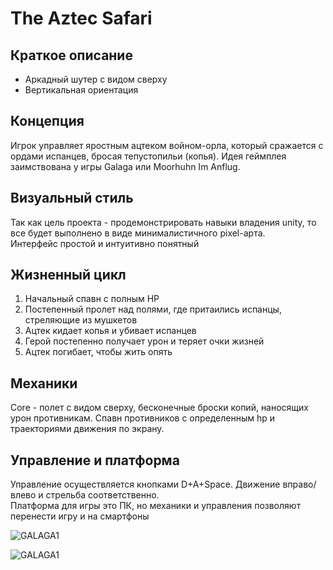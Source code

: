 # The Aztec Safari
## Краткое описание
- Аркадный шутер с видом сверху
- Вертикальная ориентация

## Концепция
Игрок управляет яростным ацтеком войном-орла, который сражается с ордами испанцев, бросая тепустопильи (копья). Идея геймплея заимствована у игры Galaga или Moorhuhn Im Anflug. 

## Визуальный стиль
Так как цель проекта - продемонстрировать навыки владения unity, то все будет выполнено в виде минималистичного pixel-арта.  
Интерфейс простой и интуитивно понятный

## Жизненный цикл
1. Начальный спавн с полным HP
2. Постепенный пролет над полями, где притаились испанцы, стреляющие из мушкетов
3. Ацтек кидает копья и убивает испанцев
3. Герой постепенно получает урон и теряет очки жизней
4. Ацтек погибает, чтобы жить опять 

## Механики
Core - полет с видом сверху, бесконечные броски копий, наносящих урон противникам.
Спавн противников с определенным hp и траекториями движения по экрану.

## Управление и платформа
Управление осуществляется кнопками D+A+Space. Движение вправо/влево и стрельба соответственно.  
Платформа для игры это ПК, но механики и управления позволяют перенести игру и на смартфоны

![GALAGA1](https://3.bp.blogspot.com/-ZCqmgmld854/UgQqZM8xUZI/AAAAAAAABlc/2DL4J6nNfHA/s1600/ws_Retro__Galaga_1440x900[1].jpg)

![GALAGA1](https://images.igdb.com/igdb/image/upload/t_1080p/sc8d4a.jpg)
